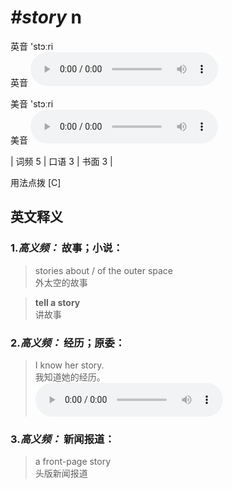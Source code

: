 # ***\#story*** n
英音 'stɔːri  
英音
<audio src="./media/story-B.aac" controls="controls"></audio>

美音 'stɔːri  
美音
<audio src="./media/story.aac" controls="controls"></audio>



| 词频 5 | 口语 3 | 书面 3 |  

用法点拨  [C]

英文释义
---
### 1.*高义频：* **故事；小说：**  

 > stories about / of the outer space  
 > 外太空的故事    

 > **tell a story**  
 > 讲故事    

### 2.*高义频：* **经历；原委：**  

 > I know her story.  
 > 我知道她的经历。    
<audio src="./media/story-1.aac" controls="controls"></audio>

### 3.*高义频：* **新闻报道：**  

 > a front-page story  
 > 头版新闻报道    



